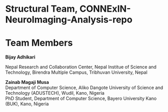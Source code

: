 # Structural Team, CONNExIN-NeuroImaging-Analysis-repo
# Team Members

**Bijay Adhikari**

Nepal Research and Collaboration Center, Nepal
Institue of Science and Technology, Birendra Multiple Campus, Tribhuvan University, Nepal

**Zainab Magaji Musa**  
Department of Computer Science, Aliko Dangote University of Science and Technology (ADUSTECH), Wudil, Kano, Nigeria  
PhD Student, Department of Computer Science, Bayero University Kano (BUK), Kano, Nigeria  

